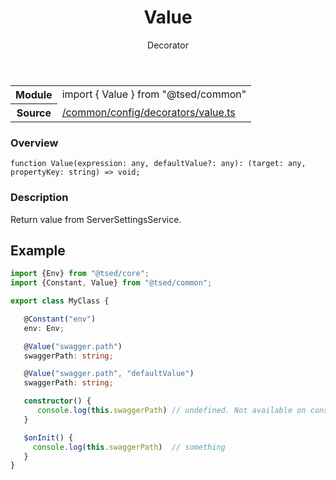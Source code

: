 
<header class="symbol-info-header"><h1 id="value">Value</h1><label class="symbol-info-type-label decorator">Decorator</label></header>
<!-- summary -->
<section class="symbol-info"><table class="is-full-width"><tbody><tr><th>Module</th><td><div class="lang-typescript"><span class="token keyword">import</span> { Value }&nbsp;<span class="token keyword">from</span>&nbsp;<span class="token string">"@tsed/common"</span></div></td></tr><tr><th>Source</th><td><a href="https://github.com/Romakita/ts-express-decorators/blob/v4.27.1/src//common/config/decorators/value.ts#L0-L0">/common/config/decorators/value.ts</a></td></tr></tbody></table></section>
<!-- overview -->


### Overview


<pre><code class="typescript-lang ">function <span class="token function">Value</span><span class="token punctuation">(</span>expression<span class="token punctuation">:</span> <span class="token keyword">any</span><span class="token punctuation">,</span> defaultValue?<span class="token punctuation">:</span> <span class="token keyword">any</span><span class="token punctuation">)</span><span class="token punctuation">:</span> <span class="token punctuation">(</span>target<span class="token punctuation">:</span> <span class="token keyword">any</span><span class="token punctuation">,</span> propertyKey<span class="token punctuation">:</span> <span class="token keyword">string</span><span class="token punctuation">)</span> => <span class="token keyword">void</span><span class="token punctuation">;</span></code></pre>


<!-- Parameters -->

<!-- Description -->


### Description

Return value from ServerSettingsService.

## Example

```typescript
import {Env} from "@tsed/core";
import {Constant, Value} from "@tsed/common";

export class MyClass {

   @Constant("env")
   env: Env;

   @Value("swagger.path")
   swaggerPath: string;

   @Value("swagger.path", "defaultValue")
   swaggerPath: string;

   constructor() {
      console.log(this.swaggerPath) // undefined. Not available on constructor
   }

   $onInit() {
     console.log(this.swaggerPath)  // something
   }
}
```

<!-- Members -->

